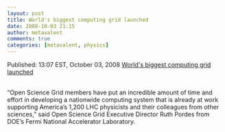 ```yaml
---
layout: post
title: World's biggest computing grid launched
date: 2008-10-03 21:15
author: metavalent
comments: true
categories: [metavalent, physics]
---
```

<p>Published: 13:07 EST, October 03, 2008 <a href="http://www.physorg.com/news142258066.html">World's biggest computing grid launched</a></p><br />“Open Science Grid members have put an incredible amount of time and effort in developing a nationwide computing system that is already at work supporting America’s 1,200 LHC physicists and their colleagues from other sciences,” said Open Science Grid Executive Director Ruth Pordes from DOE’s Fermi National Accelerator Laboratory.<br /><div class="youtube-video"></div>
